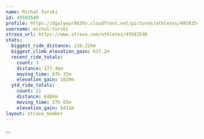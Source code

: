 ```yaml
---
name: Michał Turski
id: 49583540
profile: https://dgalywyr863hv.cloudfront.net/pictures/athletes/49583540/14729338/1/large.jpg
username: michal-turski
strava_url: https://www.strava.com/athletes/49583540
stats:
  biggest_ride_distance: 116.22km
  biggest_climb_elevation_gain: 637.2m
  recent_ride_totals:
    count: 3
    distance: 177.4km
    moving_time: 07h 35m
    elevation_gain: 1029m
  ytd_ride_totals:
    count: 21
    distance: 646km
    moving_time: 27h 05m
    elevation_gain: 5411m
layout: strava_member
--- 
```

...
